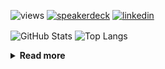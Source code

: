 ![views](https://komarev.com/ghpvc/?username=chck&color=blueviolet)
[![speakerdeck](https://img.shields.io/badge/Speaker_Deck-chck-8a2be2?style=flat-square&logo=speaker-deck)](https://speakerdeck.com/chck)
[![linkedin](https://img.shields.io/badge/LinkedIn-chck-8a2be2?style=flat-square&logo=linkedin)](https://www.linkedin.com/in/chck/)

<p align="left"> 
  <img alt="GitHub Stats" align="center" height="150" src="https://github-readme-stats-nine-umber-51.vercel.app/api?username=chck&count_private=true&show_icons=true&hide_title=true&theme=buefy" />
  <img alt="Top Langs" align="center" height="150" src="https://github-readme-stats-nine-umber-51.vercel.app/api/top-langs/?username=chck&layout=compact&count_private=true&show_icons=true&hide_title=true&theme=buefy" />
</p>

<details>
  <summary><b>Read more</b></summary>
  <br>

  <!--START_SECTION:waka-->
**🐱 My GitHub Data** 

> 📦 82.6 kB Used in GitHub's Storage 
 > 
> 🏆 482 Contributions in the Year 2024
 > 
> 💼 Opted to Hire
 > 
> 📜 133 Public Repositories 
 > 
> 🔑 22 Private Repositories 
 > 
**I'm a Night 🦉** 

```text
🌞 Morning                862 commits         ███░░░░░░░░░░░░░░░░░░░░░░   13.21 % 
🌆 Daytime                2090 commits        ████████░░░░░░░░░░░░░░░░░   32.02 % 
🌃 Evening                1912 commits        ███████░░░░░░░░░░░░░░░░░░   29.29 % 
🌙 Night                  1663 commits        ██████░░░░░░░░░░░░░░░░░░░   25.48 % 
```
📅 **I'm Most Productive on Thursday** 

```text
Monday                   1292 commits        █████░░░░░░░░░░░░░░░░░░░░   19.79 % 
Tuesday                  1000 commits        ████░░░░░░░░░░░░░░░░░░░░░   15.32 % 
Wednesday                1078 commits        ████░░░░░░░░░░░░░░░░░░░░░   16.52 % 
Thursday                 1556 commits        ██████░░░░░░░░░░░░░░░░░░░   23.84 % 
Friday                   655 commits         ███░░░░░░░░░░░░░░░░░░░░░░   10.04 % 
Saturday                 381 commits         █░░░░░░░░░░░░░░░░░░░░░░░░   05.84 % 
Sunday                   565 commits         ██░░░░░░░░░░░░░░░░░░░░░░░   08.66 % 
```


📊 **This Week I Spent My Time On** 

```text
💬 Programming Languages: 
Markdown                 4 hrs 23 mins       ██████████░░░░░░░░░░░░░░░   39.43 % 
YAML                     3 hrs 16 mins       ███████░░░░░░░░░░░░░░░░░░   29.47 % 
Git                      56 mins             ██░░░░░░░░░░░░░░░░░░░░░░░   08.39 % 
Terraform                55 mins             ██░░░░░░░░░░░░░░░░░░░░░░░   08.33 % 
PHP                      27 mins             █░░░░░░░░░░░░░░░░░░░░░░░░   04.17 % 

🔥 Editors: 
Neovim                   11 hrs 8 mins       █████████████████████████   100.00 % 
```

**I Mostly Code in Python** 

```text
Python                   45 repos            █████████░░░░░░░░░░░░░░░░   34.88 % 
Jupyter Notebook         19 repos            ████░░░░░░░░░░░░░░░░░░░░░   14.73 % 
Rust                     7 repos             █░░░░░░░░░░░░░░░░░░░░░░░░   05.43 % 
TypeScript               4 repos             █░░░░░░░░░░░░░░░░░░░░░░░░   03.10 % 
Astro                    1 repo              ░░░░░░░░░░░░░░░░░░░░░░░░░   00.78 % 
```



**Timeline**

![Lines of Code chart](https://raw.githubusercontent.com/chck/chck/main/assets/bar_graph.png)


 Last Updated on 2024-08-02 01:40 UTC
<!--END_SECTION:waka-->
</details>

